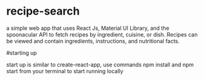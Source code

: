 # recipe-search

a simple web app that uses React Js, Material UI Library, and the spoonacular API to fetch recipes by ingredient, cuisine, or dish. Recipes can be viewed and contain ingredients, instructions, and nutritional facts.

#starting up

start up is similar to create-react-app, use commands npm install and npm start from your terminal to start running locally
